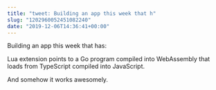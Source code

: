 ```yaml
---
title: "tweet: Building an app this week that h"
slug: "1202960052451082240"
date: "2019-12-06T14:36:41+00:00"
---
```

Building an app this week that has:

Lua extension points to a
Go program compiled into
WebAssembly that loads from
TypeScript compiled into
JavaScript.

And somehow it works awesomely.